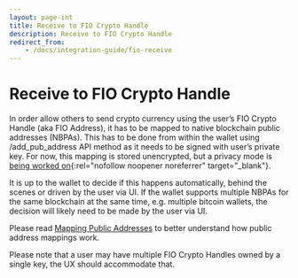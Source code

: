 ```yaml
---
layout: page-int
title: Receive to FIO Crypto Handle
description: Receive to FIO Crypto Handle
redirect_from:
    - /docs/integration-guide/fio-receive
---
```


# Receive to FIO Crypto Handle

In order allow others to send crypto currency using the user’s FIO Crypto Handle (aka FIO Address), it has to be mapped to native blockchain public addresses (NBPAs). This has to be done from within the wallet using /add_pub_address API method as it needs to be signed with user’s private key. For now, this mapping is stored unencrypted, but a privacy mode is [being worked on](https://github.com/fioprotocol/fips){:rel="nofollow noopener noreferrer" target="_blank"}.

It is up to the wallet to decide if this happens automatically, behind the scenes or driven by the user via UI. If the wallet supports multiple NBPAs for the same blockchain at the same time, e.g. multiple bitcoin wallets, the decision will likely need to be made by the user via UI.

Please read [Mapping Public Addresses]({{site.baseurl}}/docs/integration-guide/handle-mapping) to better understand how public address mappings work.

Please note that a user may have multiple FIO Crypto Handles owned by a single key, the UX should accommodate that.
